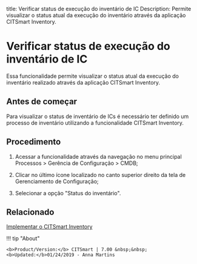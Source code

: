 title: Verificar status de execução do inventário de IC
Description: Permite visualizar o status atual da execução do inventário através da aplicação CITSmart Inventory.

# Verificar status de execução do inventário de IC

Essa funcionalidade permite visualizar o status atual da execução do inventário realizado
através da aplicação CITSmart Inventory.

Antes de começar
--------------------

Para visualizar o status de inventário de ICs é necessário ter definido um processo de inventário utilizando a funcionalidade CITSmart Inventory.

Procedimento
----------------

1.  Acessar a funcionalidade através da navegação no menu principal
    Processos \> Gerência de Configuração \> CMDB;

2.  Clicar no último ícone localizado no canto superior direito da tela de
    Gerenciamento de Configuração;

3.  Selecionar a opção "Status do inventário".

Relacionado
-----------

[Implementar o CITSmart Inventory](/pt-br/citsmart-7/additional-features/add-ons/inventory.html)

!!! tip "About"

    <b>Product/Version:</b> CITSmart | 7.00 &nbsp;&nbsp;
    <b>Updated:</b>01/24/2019 - Anna Martins
